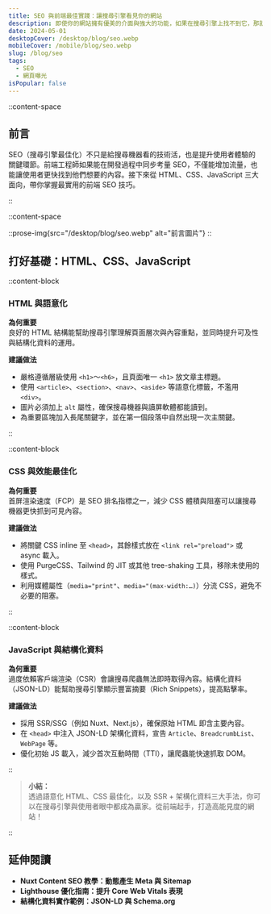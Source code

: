 ```yaml
---
title: SEO 與前端最佳實踐：讓搜尋引擎看見你的網站
description: 即使你的網站擁有優美的介面與強大的功能，如果在搜尋引擎上找不到它，那就形同隱形。身為前端工程師，瞭解基本的 SEO 概念與技術是讓網站脫穎而出的關鍵。這篇文章將分享我在前端實作時，常用的 SEO 小技巧與實務做法，幫助你顯著提升網站曝光度。
date: 2024-05-01
desktopCover: /desktop/blog/seo.webp
mobileCover: /mobile/blog/seo.webp
slug: /blog/seo
tags:
  - SEO
  - 網頁曝光
isPopular: false
---
```


::content-space

## 前言

SEO（搜尋引擎最佳化）不只是給搜尋機器看的技術活，也是提升使用者體驗的關鍵環節。前端工程師如果能在開發過程中同步考量 SEO，不僅能增加流量，也能讓使用者更快找到他們想要的內容。接下來從 HTML、CSS、JavaScript 三大面向，帶你掌握最實用的前端 SEO 技巧。

::

::content-space

::prose-img{src="/desktop/blog/seo.webp" alt="前言圖片"}
::

## 打好基礎：HTML、CSS、JavaScript

::content-block

### HTML 與語意化

**為何重要**  
良好的 HTML 結構能幫助搜尋引擎理解頁面層次與內容重點，並同時提升可及性與結構化資料的運用。

**建議做法**

- 嚴格遵循層級使用 `<h1>`～`<h6>`，且頁面唯一 `<h1>` 放文章主標題。
- 使用 `<article>`、`<section>`、`<nav>`、`<aside>` 等語意化標籤，不濫用 `<div>`。
- 圖片必須加上 `alt` 屬性，確保搜尋機器與讀屏軟體都能讀到。
- 為重要區塊加入長尾關鍵字，並在第一個段落中自然出現一次主關鍵。

::

::content-block

### CSS 與效能最佳化

**為何重要**  
首屏渲染速度（FCP）是 SEO 排名指標之一，減少 CSS 體積與阻塞可以讓搜尋機器更快抓到可見內容。

**建議做法**

- 將關鍵 CSS inline 至 `<head>`，其餘樣式放在 `<link rel="preload">` 或 async 載入。
- 使用 PurgeCSS、Tailwind 的 JIT 或其他 tree-shaking 工具，移除未使用的樣式。
- 利用媒體屬性（`media="print"`、`media="(max-width:…)`）分流 CSS，避免不必要的阻塞。

::

::content-block

### JavaScript 與結構化資料

**為何重要**  
過度依賴客戶端渲染（CSR）會讓搜尋爬蟲無法即時取得內容。結構化資料（JSON-LD）能幫助搜尋引擎顯示豐富摘要（Rich Snippets），提高點擊率。

**建議做法**

- 採用 SSR/SSG（例如 Nuxt、Next.js），確保原始 HTML 即含主要內容。
- 在 `<head>` 中注入 JSON-LD 架構化資料，宣告 `Article`、`BreadcrumbList`、`WebPage` 等。
- 優化初始 JS 載入，減少首次互動時間（TTI），讓爬蟲能快速抓取 DOM。

::

> **小結：**  
> 透過語意化 HTML、CSS 最佳化，以及 SSR + 架構化資料三大手法，你可以在搜尋引擎與使用者眼中都成為贏家。從前端起手，打造高能見度的網站！

::

## 延伸閱讀

- **Nuxt Content SEO 教學：動態產生 Meta 與 Sitemap**
- **Lighthouse 優化指南：提升 Core Web Vitals 表現**
- **結構化資料實作範例：JSON-LD 與 Schema.org**
